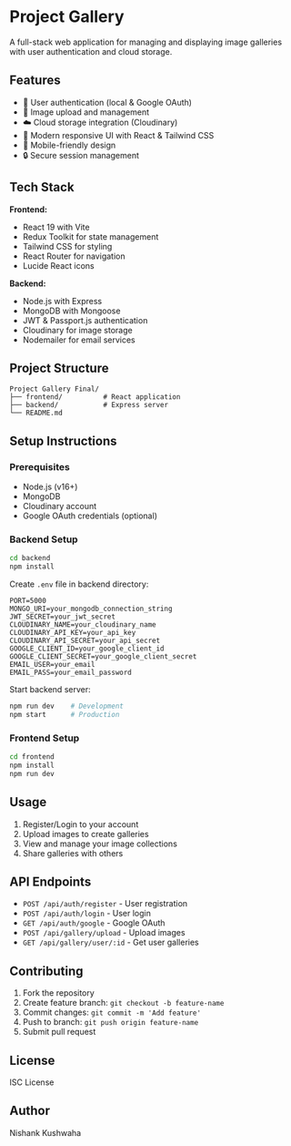 # Project Gallery

A full-stack web application for managing and displaying image galleries with user authentication and cloud storage.

## Features

- 🔐 User authentication (local & Google OAuth)
- 📸 Image upload and management
- ☁️ Cloud storage integration (Cloudinary)
- 🎨 Modern responsive UI with React & Tailwind CSS
- 📱 Mobile-friendly design
- 🔒 Secure session management

## Tech Stack

**Frontend:**
- React 19 with Vite
- Redux Toolkit for state management
- Tailwind CSS for styling
- React Router for navigation
- Lucide React icons

**Backend:**
- Node.js with Express
- MongoDB with Mongoose
- JWT & Passport.js authentication
- Cloudinary for image storage
- Nodemailer for email services

## Project Structure

```
Project Gallery Final/
├── frontend/          # React application
├── backend/           # Express server
└── README.md
```

## Setup Instructions

### Prerequisites
- Node.js (v16+)
- MongoDB
- Cloudinary account
- Google OAuth credentials (optional)

### Backend Setup

```bash
cd backend
npm install
```

Create `.env` file in backend directory:
```env
PORT=5000
MONGO_URI=your_mongodb_connection_string
JWT_SECRET=your_jwt_secret
CLOUDINARY_NAME=your_cloudinary_name
CLOUDINARY_API_KEY=your_api_key
CLOUDINARY_API_SECRET=your_api_secret
GOOGLE_CLIENT_ID=your_google_client_id
GOOGLE_CLIENT_SECRET=your_google_client_secret
EMAIL_USER=your_email
EMAIL_PASS=your_email_password
```

Start backend server:
```bash
npm run dev    # Development
npm start      # Production
```

### Frontend Setup

```bash
cd frontend
npm install
npm run dev
```

## Usage

1. Register/Login to your account
2. Upload images to create galleries
3. View and manage your image collections
4. Share galleries with others

## API Endpoints

- `POST /api/auth/register` - User registration
- `POST /api/auth/login` - User login
- `GET /api/auth/google` - Google OAuth
- `POST /api/gallery/upload` - Upload images
- `GET /api/gallery/user/:id` - Get user galleries

## Contributing

1. Fork the repository
2. Create feature branch: `git checkout -b feature-name`
3. Commit changes: `git commit -m 'Add feature'`
4. Push to branch: `git push origin feature-name`
5. Submit pull request

## License

ISC License

## Author

Nishank Kushwaha